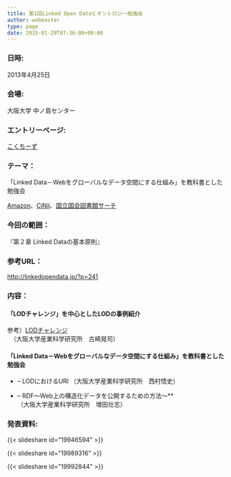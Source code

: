 ```yaml
---
title: 第1回Linked Open Dataとオントロジー勉強会
author: webmaster
type: page
date: 2015-01-29T07:36:08+09:00
---
```


### 日時:

2013年4月25日  

### 会場:

大阪大学 中ノ島センター  

### エントリーページ: 

[こくちーず][1]

### テーマ：

「Linked Data－Webをグローバルなデータ空間にする仕組み」を教科書とした勉強会  

[Amazon][2]、[CiNii][3]、[国立国会図書館サーチ][4]

### 今回の範囲：

『第２章 Linked Dataの基本原則』  

### 参考URL：

<http://linkedopendata.jp/?p=241>

### 内容：  

#### 「LODチャレンジ」を中心としたLODの事例紹介

参考）[LODチャレンジ][5]  
　（大阪大学産業科学研究所　古崎晃司）  

#### 「Linked Data－Webをグローバルなデータ空間にする仕組み」を教科書とした勉強会

- &#8211; LODにおけるURI
  （大阪大学産業科学研究所　西村悟史）  

- &#8211; RDF～Web上の構造化データを公開するための方法～**  
  （大阪大学産業科学研究所　増田壮志）

### 発表資料:

{{< slideshare id="19946594" >}}

{{< slideshare id="19989316" >}}

{{< slideshare id="19992844" >}}


 [1]: http://kokucheese.com/event/index/85698/
 [2]: http://www.amazon.co.jp/Linked-Data-Web%E3%82%92%E3%82%B0%E3%83%AD%E3%83%BC%E3%83%90%E3%83%AB%E3%81%AA%E3%83%87%E3%83%BC%E3%82%BF%E7%A9%BA%E9%96%93%E3%81%AB%E3%81%99%E3%82%8B%E4%BB%95%E7%B5%84%E3%81%BF-%E3%83%88%E3%83%A0-%E3%83%92%E3%83%BC%E3%82%B9/dp/4764904276
 [3]: http://ci.nii.ac.jp/ncid/BB11534438
 [4]: http://iss.ndl.go.jp/books/R100000002-I024201703-00
 [5]: http://lod.sfc.keio.ac.jp/